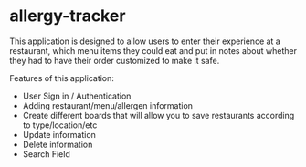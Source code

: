 # allergy-tracker
This application is designed to allow users to enter their experience at a restaurant, which menu items they could eat and put in notes about whether they had to have their order customized to make it safe. 

Features of this application:
- User Sign in / Authentication
- Adding restaurant/menu/allergen information
- Create different boards that will allow you to save restaurants according to type/location/etc
- Update information
- Delete information
- Search Field
